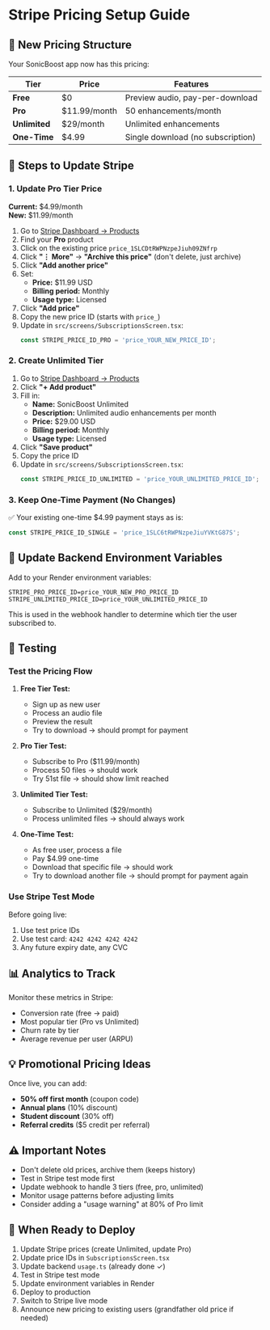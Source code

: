 # Stripe Pricing Setup Guide

## 🎯 New Pricing Structure

Your SonicBoost app now has this pricing:

| Tier | Price | Features |
|------|-------|----------|
| **Free** | $0 | Preview audio, pay-per-download |
| **Pro** | $11.99/month | 50 enhancements/month |
| **Unlimited** | $29/month | Unlimited enhancements |
| **One-Time** | $4.99 | Single download (no subscription) |

## 📝 Steps to Update Stripe

### 1. Update Pro Tier Price

**Current:** $4.99/month  
**New:** $11.99/month

1. Go to [Stripe Dashboard → Products](https://dashboard.stripe.com/products)
2. Find your **Pro** product
3. Click on the existing price `price_1SLCDtRWPNzpeJiuh09ZNfrp`
4. Click **"⋮ More"** → **"Archive this price"** (don't delete, just archive)
5. Click **"Add another price"**
6. Set:
   - **Price:** $11.99 USD
   - **Billing period:** Monthly
   - **Usage type:** Licensed
7. Click **"Add price"**
8. Copy the new price ID (starts with `price_`)
9. Update in `src/screens/SubscriptionsScreen.tsx`:
   ```typescript
   const STRIPE_PRICE_ID_PRO = 'price_YOUR_NEW_PRICE_ID';
   ```

### 2. Create Unlimited Tier

1. Go to [Stripe Dashboard → Products](https://dashboard.stripe.com/products)
2. Click **"+ Add product"**
3. Fill in:
   - **Name:** SonicBoost Unlimited
   - **Description:** Unlimited audio enhancements per month
   - **Price:** $29.00 USD
   - **Billing period:** Monthly
   - **Usage type:** Licensed
4. Click **"Save product"**
5. Copy the price ID
6. Update in `src/screens/SubscriptionsScreen.tsx`:
   ```typescript
   const STRIPE_PRICE_ID_UNLIMITED = 'price_YOUR_UNLIMITED_PRICE_ID';
   ```

### 3. Keep One-Time Payment (No Changes)

✅ Your existing one-time $4.99 payment stays as is:
```typescript
const STRIPE_PRICE_ID_SINGLE = 'price_1SLC6tRWPNzpeJiuYVKtG87S';
```

## 🔧 Update Backend Environment Variables

Add to your Render environment variables:

```env
STRIPE_PRO_PRICE_ID=price_YOUR_NEW_PRO_PRICE_ID
STRIPE_UNLIMITED_PRICE_ID=price_YOUR_UNLIMITED_PRICE_ID
```

This is used in the webhook handler to determine which tier the user subscribed to.

## 🧪 Testing

### Test the Pricing Flow

1. **Free Tier Test:**
   - Sign up as new user
   - Process an audio file
   - Preview the result
   - Try to download → should prompt for payment

2. **Pro Tier Test:**
   - Subscribe to Pro ($11.99/month)
   - Process 50 files → should work
   - Try 51st file → should show limit reached

3. **Unlimited Tier Test:**
   - Subscribe to Unlimited ($29/month)
   - Process unlimited files → should always work

4. **One-Time Test:**
   - As free user, process a file
   - Pay $4.99 one-time
   - Download that specific file → should work
   - Try to download another file → should prompt for payment again

### Use Stripe Test Mode

Before going live:
1. Use test price IDs
2. Use test card: `4242 4242 4242 4242`
3. Any future expiry date, any CVC

## 📊 Analytics to Track

Monitor these metrics in Stripe:
- Conversion rate (free → paid)
- Most popular tier (Pro vs Unlimited)
- Churn rate by tier
- Average revenue per user (ARPU)

## 💡 Promotional Pricing Ideas

Once live, you can add:
- **50% off first month** (coupon code)
- **Annual plans** (10% discount)
- **Student discount** (30% off)
- **Referral credits** ($5 credit per referral)

## ⚠️ Important Notes

- Don't delete old prices, archive them (keeps history)
- Test in Stripe test mode first
- Update webhook to handle 3 tiers (free, pro, unlimited)
- Monitor usage patterns before adjusting limits
- Consider adding a "usage warning" at 80% of Pro limit

## 🚀 When Ready to Deploy

1. Update Stripe prices (create Unlimited, update Pro)
2. Update price IDs in `SubscriptionsScreen.tsx`
3. Update backend `usage.ts` (already done ✓)
4. Test in Stripe test mode
5. Update environment variables in Render
6. Deploy to production
7. Switch to Stripe live mode
8. Announce new pricing to existing users (grandfather old price if needed)
